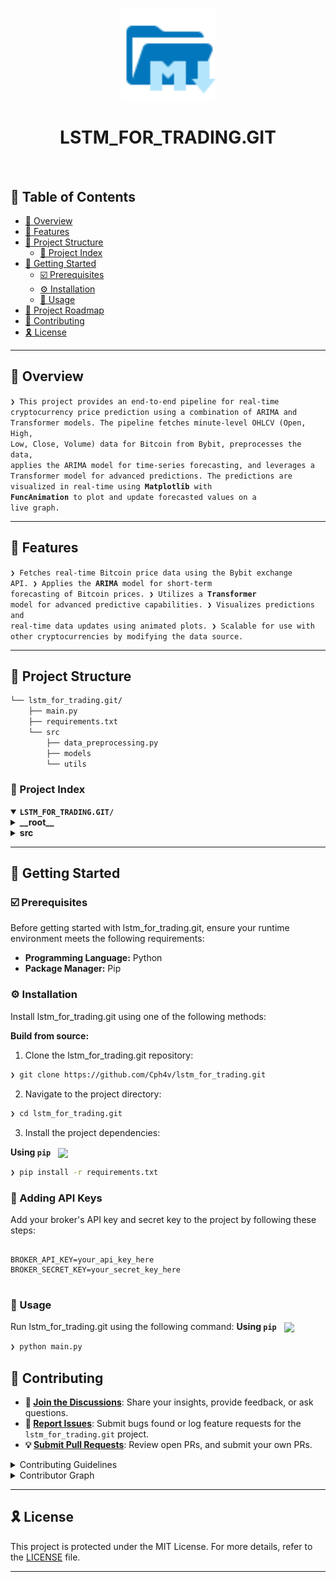 <p align="center">
    <img src="https://raw.githubusercontent.com/PKief/vscode-material-icon-theme/ec559a9f6bfd399b82bb44393651661b08aaf7ba/icons/folder-markdown-open.svg" align="center" width="30%">
</p>
<p align="center"><h1 align="center">LSTM_FOR_TRADING.GIT</h1></p>

<p align="center"><!-- default option, no dependency badges. -->
</p>
<p align="center">
	<!-- default option, no dependency badges. -->
</p>
<br>

## 🔗 Table of Contents

- [📍 Overview](#-overview)
- [👾 Features](#-features)
- [📁 Project Structure](#-project-structure)
  - [📂 Project Index](#-project-index)
- [🚀 Getting Started](#-getting-started)
  - [☑️ Prerequisites](#-prerequisites)
  - [⚙️ Installation](#-installation)
  - [🤖 Usage](#🤖-usage)
- [📌 Project Roadmap](#-project-roadmap)
- [🔰 Contributing](#-contributing)
- [🎗 License](#-license)

---

## 📍 Overview

<code>❯ This project provides an end-to-end pipeline for real-time cryptocurrency price prediction using a combination of ARIMA and Transformer models. The pipeline fetches minute-level OHLCV (Open, High, Low, Close, Volume) data for Bitcoin from Bybit, preprocesses the data, applies the ARIMA model for time-series forecasting, and leverages a Transformer model for advanced predictions. The predictions are visualized in real-time using **Matplotlib** with **FuncAnimation** to plot and update forecasted values on a live graph.
</code>

---

## 👾 Features

<code>❯ Fetches real-time Bitcoin price data using the Bybit exchange API.
      ❯ Applies the **ARIMA** model for short-term forecasting of Bitcoin prices.
      ❯ Utilizes a **Transformer** model for advanced predictive capabilities.
      ❯ Visualizes predictions and real-time data updates using animated plots.
      ❯ Scalable for use with other cryptocurrencies by modifying the data source.</code>

---

## 📁 Project Structure

```sh
└── lstm_for_trading.git/
    ├── main.py
    ├── requirements.txt
    └── src
        ├── data_preprocessing.py
        ├── models
        └── utils
```


### 📂 Project Index
<details open>
	<summary><b><code>LSTM_FOR_TRADING.GIT/</code></b></summary>
	<details> <!-- __root__ Submodule -->
		<summary><b>__root__</b></summary>
		<blockquote>
			<table>
			<tr>
				<td><b><a href='https://github.com/Cph4v/lstm_for_trading.git/blob/master/main.py'>main.py</a></b></td>
				<td><code>❯ -</code></td>
			</tr>
			<tr>
				<td><b><a href='https://github.com/Cph4v/lstm_for_trading.git/blob/master/requirements.txt'>requirements.txt</a></b></td>
				<td><code>❯ -</code></td>
			</tr>
			</table>
		</blockquote>
	</details>
	<details> <!-- src Submodule -->
		<summary><b>src</b></summary>
		<blockquote>
			<table>
			<tr>
				<td><b><a href='https://github.com/Cph4v/lstm_for_trading.git/blob/master/src/data_preprocessing.py'>data_preprocessing.py</a></b></td>
				<td><code>❯ -</code></td>
			</tr>
			</table>
			<details>
				<summary><b>models</b></summary>
				<blockquote>
					<table>
					<tr>
						<td><b><a href='https://github.com/Cph4v/lstm_for_trading.git/blob/master/src/models/layers.py'>layers.py</a></b></td>
						<td><code>❯ -</code></td>
					</tr>
					<tr>
						<td><b><a href='https://github.com/Cph4v/lstm_for_trading.git/blob/master/src/models/transformer.py'>transformer.py</a></b></td>
						<td><code>❯ -</code></td>
					</tr>
					<tr>
						<td><b><a href='https://github.com/Cph4v/lstm_for_trading.git/blob/master/src/models/128seq_1min_ohlcv.keras'>128seq_1min_ohlcv.keras</a></b></td>
						<td><code>❯ -</code></td>
					</tr>
					</table>
				</blockquote>
			</details>
			<details>
				<summary><b>utils</b></summary>
				<blockquote>
					<table>
					<tr>
						<td><b><a href='https://github.com/Cph4v/lstm_for_trading.git/blob/master/src/utils/postprocessing.py'>postprocessing.py</a></b></td>
						<td><code>❯ -</code></td>
					</tr>
					</table>
				</blockquote>
			</details>
		</blockquote>
	</details>
</details>

---
## 🚀 Getting Started

### ☑️ Prerequisites

Before getting started with lstm_for_trading.git, ensure your runtime environment meets the following requirements:

- **Programming Language:** Python
- **Package Manager:** Pip


### ⚙️ Installation

Install lstm_for_trading.git using one of the following methods:

**Build from source:**

1. Clone the lstm_for_trading.git repository:
```sh
❯ git clone https://github.com/Cph4v/lstm_for_trading.git
```

2. Navigate to the project directory:
```sh
❯ cd lstm_for_trading.git
```

3. Install the project dependencies:


**Using `pip`** &nbsp; [<img align="center" src="https://img.shields.io/badge/Pip-3776AB.svg?style={badge_style}&logo=pypi&logoColor=white" />](https://pypi.org/project/pip/)

```sh
❯ pip install -r requirements.txt
```
<h3>🔑 Adding API Keys</h3>
<p>Add your broker's API key and secret key to the project by following these steps:</p>
</p>

<pre>
<code>
BROKER_API_KEY=your_api_key_here
BROKER_SECRET_KEY=your_secret_key_here
</code>
</pre>






### 🤖 Usage
Run lstm_for_trading.git using the following command:
**Using `pip`** &nbsp; [<img align="center" src="https://img.shields.io/badge/Pip-3776AB.svg?style={badge_style}&logo=pypi&logoColor=white" />](https://pypi.org/project/pip/)

```sh
❯ python main.py
```


## 🔰 Contributing

- **💬 [Join the Discussions](https://github.com/Cph4v/lstm_for_trading.git/discussions)**: Share your insights, provide feedback, or ask questions.
- **🐛 [Report Issues](https://github.com/Cph4v/lstm_for_trading.git/issues)**: Submit bugs found or log feature requests for the `lstm_for_trading.git` project.
- **💡 [Submit Pull Requests](https://github.com/Cph4v/lstm_for_trading.git/blob/main/CONTRIBUTING.md)**: Review open PRs, and submit your own PRs.

<details closed>
<summary>Contributing Guidelines</summary>

1. **Fork the Repository**: Start by forking the project repository to your github account.
2. **Clone Locally**: Clone the forked repository to your local machine using a git client.
   ```sh
   git clone https://github.com/Cph4v/lstm_for_trading.git
   ```
3. **Create a New Branch**: Always work on a new branch, giving it a descriptive name.
   ```sh
   git checkout -b new-feature-x
   ```
4. **Make Your Changes**: Develop and test your changes locally.
5. **Commit Your Changes**: Commit with a clear message describing your updates.
   ```sh
   git commit -m 'Implemented new feature x.'
   ```
6. **Push to github**: Push the changes to your forked repository.
   ```sh
   git push origin new-feature-x
   ```
7. **Submit a Pull Request**: Create a PR against the original project repository. Clearly describe the changes and their motivations.
8. **Review**: Once your PR is reviewed and approved, it will be merged into the main branch. Congratulations on your contribution!
</details>

<details closed>
<summary>Contributor Graph</summary>
<br>
<p align="left">
   <a href="https://github.com{/Cph4v/lstm_for_trading.git/}graphs/contributors">
      <img src="https://contrib.rocks/image?repo=Cph4v/lstm_for_trading.git">
   </a>
</p>
</details>

---

## 🎗 License

This project is protected under the MIT License. For more details, refer to the [LICENSE](https://github.com/Cph4v/lstm_for_trading/blob/main/LICENSE.txt) file.

---

